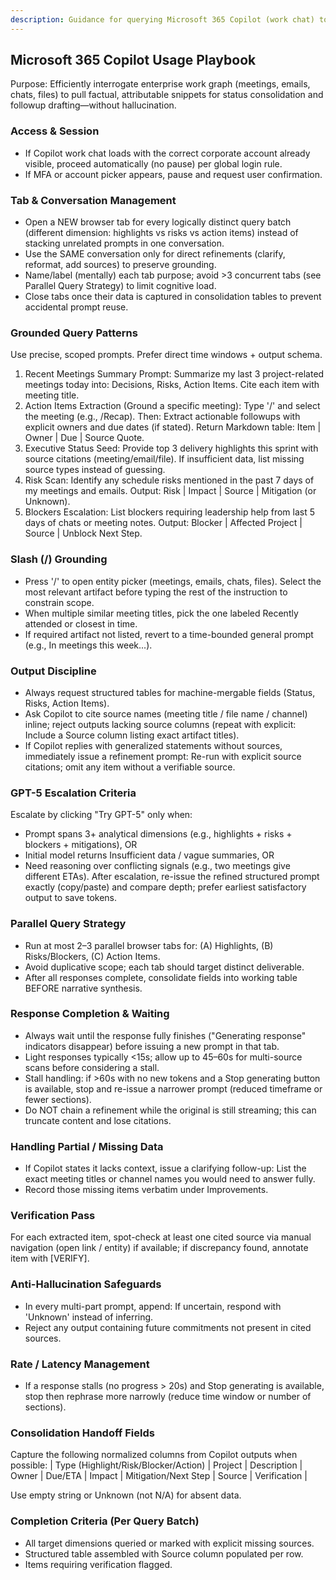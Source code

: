 ```yaml
---
description: Guidance for querying Microsoft 365 Copilot (work chat) to extract grounded status, summaries, and action items.
---
```


## Microsoft 365 Copilot Usage Playbook

Purpose: Efficiently interrogate enterprise work graph (meetings, emails, chats, files) to pull factual, attributable snippets for status consolidation and followup drafting—without hallucination.

### Access & Session
- If Copilot work chat loads with the correct corporate account already visible, proceed automatically (no pause) per global login rule.
- If MFA or account picker appears, pause and request user confirmation.

### Tab & Conversation Management
- Open a NEW browser tab for every logically distinct query batch (different dimension: highlights vs risks vs action items) instead of stacking unrelated prompts in one conversation.
- Use the SAME conversation only for direct refinements (clarify, reformat, add sources) to preserve grounding.
- Name/label (mentally) each tab purpose; avoid >3 concurrent tabs (see Parallel Query Strategy) to limit cognitive load.
- Close tabs once their data is captured in consolidation tables to prevent accidental prompt reuse.

### Grounded Query Patterns
Use precise, scoped prompts. Prefer direct time windows + output schema.

1. Recent Meetings Summary
  Prompt: Summarize my last 3 project-related meetings today into: Decisions, Risks, Action Items. Cite each item with meeting title.
2. Action Items Extraction (Ground a specific meeting):
  Type '/' and select the meeting (e.g., /Recap). Then:
  Extract actionable followups with explicit owners and due dates (if stated). Return Markdown table: Item | Owner | Due | Source Quote.
3. Executive Status Seed:
  Provide top 3 delivery highlights this sprint with source citations (meeting/email/file). If insufficient data, list missing source types instead of guessing.
4. Risk Scan:
  Identify any schedule risks mentioned in the past 7 days of my meetings and emails. Output: Risk | Impact | Source | Mitigation (or Unknown).
5. Blockers Escalation:
  List blockers requiring leadership help from last 5 days of chats or meeting notes. Output: Blocker | Affected Project | Source | Unblock Next Step.

### Slash (/) Grounding
- Press '/' to open entity picker (meetings, emails, chats, files). Select the most relevant artifact before typing the rest of the instruction to constrain scope.
- When multiple similar meeting titles, pick the one labeled Recently attended or closest in time.
- If required artifact not listed, revert to a time-bounded general prompt (e.g., In meetings this week...).

### Output Discipline
- Always request structured tables for machine-mergable fields (Status, Risks, Action Items).
- Ask Copilot to cite source names (meeting title / file name / channel) inline; reject outputs lacking source columns (repeat with explicit: Include a Source column listing exact artifact titles).
- If Copilot replies with generalized statements without sources, immediately issue a refinement prompt: Re-run with explicit source citations; omit any item without a verifiable source.

### GPT-5 Escalation Criteria
Escalate by clicking "Try GPT-5" only when:
- Prompt spans 3+ analytical dimensions (e.g., highlights + risks + blockers + mitigations), OR
- Initial model returns Insufficient data / vague summaries, OR
- Need reasoning over conflicting signals (e.g., two meetings give different ETAs).
After escalation, re-issue the refined structured prompt exactly (copy/paste) and compare depth; prefer earliest satisfactory output to save tokens.

### Parallel Query Strategy
- Run at most 2–3 parallel browser tabs for: (A) Highlights, (B) Risks/Blockers, (C) Action Items.
- Avoid duplicative scope; each tab should target distinct deliverable.
- After all responses complete, consolidate fields into working table BEFORE narrative synthesis.

### Response Completion & Waiting
- Always wait until the response fully finishes ("Generating response" indicators disappear) before issuing a new prompt in that tab.
- Light responses typically <15s; allow up to 45–60s for multi-source scans before considering a stall.
- Stall handling: if >60s with no new tokens and a Stop generating button is available, stop and re-issue a narrower prompt (reduced timeframe or fewer sections).
- Do NOT chain a refinement while the original is still streaming; this can truncate content and lose citations.

### Handling Partial / Missing Data
- If Copilot states it lacks context, issue a clarifying follow-up: List the exact meeting titles or channel names you would need to answer fully.
- Record those missing items verbatim under Improvements.

### Verification Pass
For each extracted item, spot-check at least one cited source via manual navigation (open link / entity) if available; if discrepancy found, annotate item with [VERIFY].

### Anti-Hallucination Safeguards
- In every multi-part prompt, append: If uncertain, respond with 'Unknown' instead of inferring.
- Reject any output containing future commitments not present in cited sources.

### Rate / Latency Management
- If a response stalls (no progress > 20s) and Stop generating is available, stop then rephrase more narrowly (reduce time window or number of sections).

### Consolidation Handoff Fields
Capture the following normalized columns from Copilot outputs when possible:
| Type (Highlight/Risk/Blocker/Action) | Project | Description | Owner | Due/ETA | Impact | Mitigation/Next Step | Source | Verification |

Use empty string or Unknown (not N/A) for absent data.

### Completion Criteria (Per Query Batch)
- All target dimensions queried or marked with explicit missing sources.
- Structured table assembled with Source column populated per row.
- Items requiring verification flagged.
